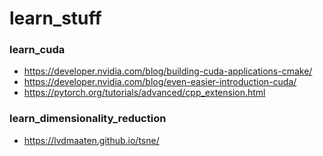 # learn_stuff

### learn_cuda
* https://developer.nvidia.com/blog/building-cuda-applications-cmake/
* https://developer.nvidia.com/blog/even-easier-introduction-cuda/
* https://pytorch.org/tutorials/advanced/cpp_extension.html

### learn_dimensionality_reduction
* https://lvdmaaten.github.io/tsne/
